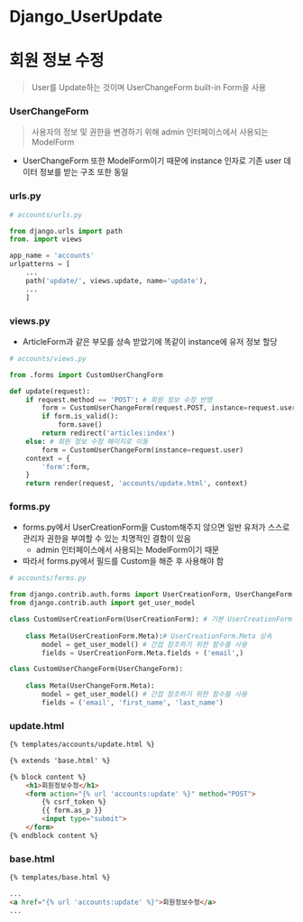 # Django_UserUpdate

# 회원 정보 수정

> User를 Update하는 것이며 UserChangeForm built-in Form을 사용
> 

### UserChangeForm

> 사용자의 정보 및 권한을 변경하기 위해 admin 인터페이스에서 사용되는 ModelForm
> 
- UserChangeForm 또한 ModelForm이기 때문에 instance 인자로 기존 user 데이터 정보를 받는 구조 또한 동일

### urls.py

```python
# accounts/urls.py

from django.urls import path
from. import views

app_name = 'accounts'
urlpatterns = [
    ...
    path('update/', views.update, name='update'),
    ...
    ]
```

### views.py

- ArticleForm과 같은 부모를 상속 받았기에 똑같이 instance에 유저 정보 할당

```python
# accounts/views.py

from .forms import CustomUserChangForm

def update(request):
    if request.method == 'POST': # 회원 정보 수정 반영
        form = CustomUserChangeForm(request.POST, instance=request.user) 
        if form.is_valid():
            form.save()
        return redirect('articles:index')
    else: # 회원 정보 수정 페이지로 이동
        form = CustomUserChangeForm(instance=request.user)
    context = {
        'form':form,
    }
    return render(request, 'accounts/update.html', context)
```

### forms.py

- forms.py에서 UserCreationForm을 Custom해주지 않으면 일반 유저가 스스로 관리자 권한을 부여할 수 있는 치명적인 결함이 있음
    - admin 인터페이스에서 사용되는 ModelForm이기 때문
- 따라서 forms.py에서 필드를 Custom을 해준 후 사용해야 함

```python
# accounts/forms.py

from django.contrib.auth.forms import UserCreationForm, UserChangeForm
from django.contrib.auth import get_user_model

class CustomUserCreationForm(UserCreationForm): # 기본 UserCreationForm 상속
    
    class Meta(UserCreationForm.Meta):# UserCreationForm.Meta 상속
        model = get_user_model() # 간접 참조하기 위한 함수를 사용
        fields = UserCreationForm.Meta.fields + ('email',)

class CustomUserChangeForm(UserChangeForm):
    
    class Meta(UserChangeForm.Meta):
        model = get_user_model() # 간접 참조하기 위한 함수를 사용
        fields = ('email', 'first_name', 'last_name')
```

### update.html

```html
{% templates/accounts/update.html %}

{% extends 'base.html' %}

{% block content %}
    <h1>회원정보수정</h1>
    <form action="{% url 'accounts:update' %}" method="POST">
        {% csrf_token %}
        {{ form.as_p }}
        <input type="submit">
    </form>
{% endblock content %}
```

### base.html

```html
{% templates/base.html %}

...
<a href="{% url 'accounts:update' %}">회원정보수정</a>
...
```